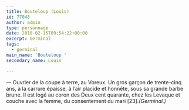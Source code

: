 ```yaml
---
title: Bouteloup (Louis)
id: 77048
author: admin
type: personnage
date: 2010-02-15T09:54:22+00:00
excerpt: Germinal
tags:
  - germinal
main_name: 'Bouteloup '
secondary_name: Louis

---
```

— Ouvrier de la coupe à terre, au Voreux. Un gros garçon de trente-cinq ans, à la carrure épaisse, à l&rsquo;air placide et honnête, sous sa grande barbe brune. Il est logé au coron des Deux cent quarante, chez les Levaque et couche avec la femme, du consentement du mari [23]._(Germinal.)_